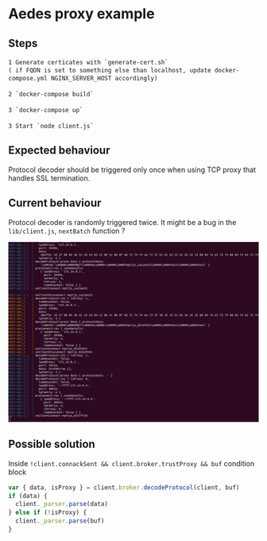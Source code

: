 # Aedes proxy example

## Steps

    1 Generate certicates with `generate-cert.sh` 
    ( if FQDN is set to something else than localhost, update docker-compose.yml NGINX_SERVER_HOST accordingly)

    2 `docker-compose build`

    3 `docker-compose up`

    3 Start `node client.js`

## Expected behaviour

Protocol decoder should be triggered only once when using TCP proxy that handles SSL termination.

## Current behaviour

Protocol decoder is randomly triggered twice. 
It might be a bug in the `lib/client.js`, `nextBatch` function ?

![screenshot](./error_screenshot.png)

## Possible solution

Inside `!client.connackSent && client.broker.trustProxy && buf` condition block

```js
var { data, isProxy } = client.broker.decodeProtocol(client, buf)
if (data) {
  client._parser.parse(data)
} else if (!isProxy) {
  client._parser.parse(buf)
}
``` 